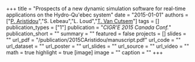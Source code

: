 +++
title = "Prospects of a new dynamic simulation software for real-time applications on the Hydro-Qu'ebec system"
date = "2015-01-01"
authors = ["[P. Aristidou](https://sps.cut.ac.cy/authors/p-aristidou)","S. Lebeau","L. Loud","[T. Van Cutsem](https://scholar.google.com/citations?user=rFDmBaIAAAAJ)"]
tags = []
publication_types = ["1"]
publication = "_CIGR'E 2015 Canada Conf._"
publication_short = ""
summary = ""
featured = false
projects = []
slides = ""
url_pdf = "/publication/2015CAristidou/manuscript.pdf"
url_code = ""
url_dataset = ""
url_poster = ""
url_slides = ""
url_source = ""
url_video = ""
math = true
highlight = true
[image]
image = ""
caption = ""
+++

